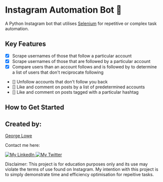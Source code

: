 # Instagram Automation Bot 📸

A Python Instagram bot that utilises [Selenium](https://selenium-python.readthedocs.io/) for repetitive or complex task automation.

## Key Features

- [x] Scrape usernames of those that follow a particular account
- [x] Scrape usernames of those that are followed by a particular account
- [x] Compare users than an account follows and is followed by to determine a list of users that don't reciprocate following
- [] Unfollow accounts that don't follow you back
- [] Like and comment on posts by a list of predetermined accounts
- [] Like and comment on posts tagged with a particular hashtag

## How to Get Started

## Created by:

[George Lowe](https://github.com/georgelowe)

Contact me here:

<p align="left">
  <a href="https://www.linkedin.com/in/george-lowe/"> 
    <img alt="My LinkedIn" src="https://img.shields.io/badge/-LinkedIn-0072b1?style=flat&logo=Linkedin&logoColor=white" />
  </a>
  <a href="https://twitter.com/gloweio"> 
    <img alt="My Twitter" src="https://img.shields.io/badge/-Twitter-00acee?style=flat&logo=Twitter&logoColor=white" />
  </a>
</p>

Disclaimer: This project is for education purposes only and its use may violate the terms of use found on Instagram. My intention with this project is to simply demonstrate time and efficiency optimisation for repeitive tasks.
